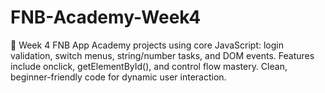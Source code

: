 # FNB-Academy-Week4
🚀 Week 4 FNB App Academy projects using core JavaScript: login validation, switch menus, string/number tasks, and DOM events. Features include onclick, getElementById(), and control flow mastery. Clean, beginner-friendly code for dynamic user interaction.
